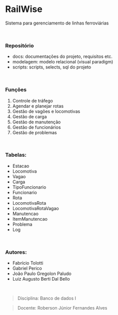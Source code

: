 # RailWise
Sistema para gerenciamento de linhas ferroviárias

<br>

### Repositório
* docs: documentações do projeto, requisitos etc.
* modelagem: modelo relacional (visual paradigm)
* scripts: scripts, selects, sql do projeto

<br>

### Funções
1. Controle de tráfego
2. Agendar e planejar rotas
3. Gestão de vagões e locomotivas
4. Gestão de carga
5. Gestão de manutenção
6. Gestão de funcionários
7. Gestão de problemas

<br>

### Tabelas:
* Estacao
* Locomotiva
* Vagao
* Carga
* TipoFuncionario
* Funcionario
* Rota
* LocomotivaRota
* LocomotivaRotaVagao
* Manutencao
* ItemManutencao
* Problema
* Log

<br>

### Autores:
* Fabrício Tolotti
* Gabriel Perico
* João Paulo Gregolon Paludo
* Luiz Augusto Berti Dal Bello

<br>

>Disciplina: Banco de dados I

>Docente: Roberson Júnior Fernandes Alves